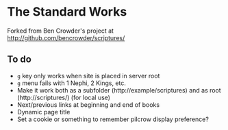 # The Standard Works #

Forked from Ben Crowder's project at http://github.com/bencrowder/scriptures/

## To do ##

* `g` key only works when site is placed in server root
* `g` menu fails with 1 Nephi, 2 Kings, etc.
* Make it work both as a subfolder (http://example/scriptures) and as root (http://scriptures/) (for local use)
* Next/previous links at beginning and end of books
* Dynamic page title
* Set a cookie or something to remember pilcrow display preference?
